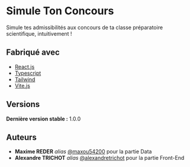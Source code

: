# Simule Ton Concours

Simule tes admissibilités aux concours de ta classe préparatoire scientifique, intuitivement !

## Fabriqué avec

- [React.js](https://fr.reactjs.org/) 
- [Typescript](https://www.typescriptlang.org/)
- [Tailwind](https://tailwindcss.com/) 
- [Vite.js](https://vitejs.dev/)

## Versions

**Dernière version stable :** 1.0.0

## Auteurs

* **Maxime REDER** _alias_ [@maxou54200](https://github.com/maxou54200) pour la partie Data
* **Alexandre TRICHOT** _alias_ [@alexandretrichot](https://github.com/alexandretrichot) pour la partie Front-End
